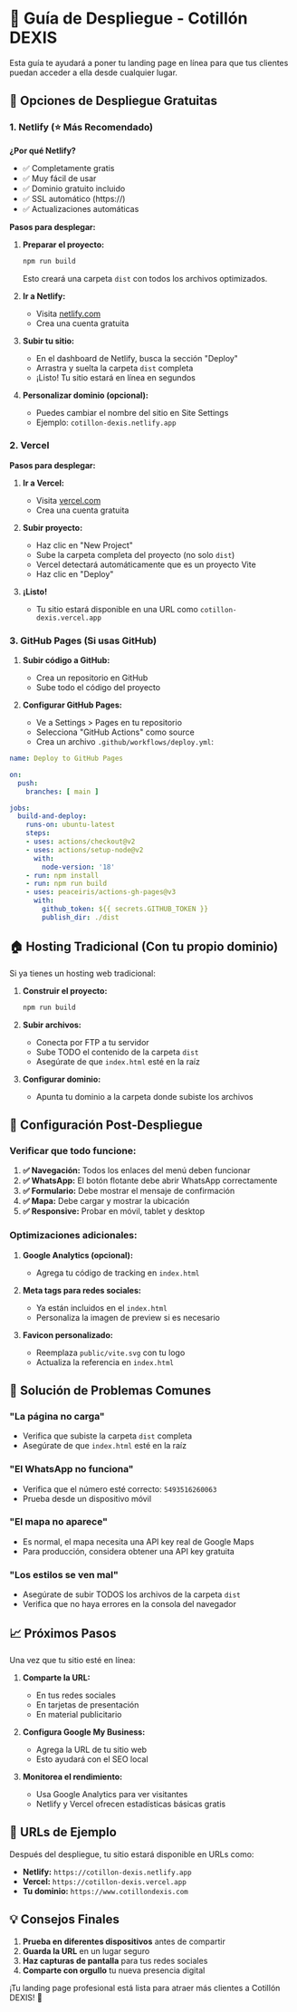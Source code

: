 # 🚀 Guía de Despliegue - Cotillón DEXIS

Esta guía te ayudará a poner tu landing page en línea para que tus clientes puedan acceder a ella desde cualquier lugar.

## 🌟 Opciones de Despliegue Gratuitas

### 1. Netlify (⭐ Más Recomendado)

**¿Por qué Netlify?**
- ✅ Completamente gratis
- ✅ Muy fácil de usar
- ✅ Dominio gratuito incluido
- ✅ SSL automático (https://)
- ✅ Actualizaciones automáticas

**Pasos para desplegar:**

1. **Preparar el proyecto:**
   ```bash
   npm run build
   ```
   Esto creará una carpeta `dist` con todos los archivos optimizados.

2. **Ir a Netlify:**
   - Visita [netlify.com](https://netlify.com)
   - Crea una cuenta gratuita

3. **Subir tu sitio:**
   - En el dashboard de Netlify, busca la sección "Deploy"
   - Arrastra y suelta la carpeta `dist` completa
   - ¡Listo! Tu sitio estará en línea en segundos

4. **Personalizar dominio (opcional):**
   - Puedes cambiar el nombre del sitio en Site Settings
   - Ejemplo: `cotillon-dexis.netlify.app`

### 2. Vercel

**Pasos para desplegar:**

1. **Ir a Vercel:**
   - Visita [vercel.com](https://vercel.com)
   - Crea una cuenta gratuita

2. **Subir proyecto:**
   - Haz clic en "New Project"
   - Sube la carpeta completa del proyecto (no solo `dist`)
   - Vercel detectará automáticamente que es un proyecto Vite
   - Haz clic en "Deploy"

3. **¡Listo!**
   - Tu sitio estará disponible en una URL como `cotillon-dexis.vercel.app`

### 3. GitHub Pages (Si usas GitHub)

1. **Subir código a GitHub:**
   - Crea un repositorio en GitHub
   - Sube todo el código del proyecto

2. **Configurar GitHub Pages:**
   - Ve a Settings > Pages en tu repositorio
   - Selecciona "GitHub Actions" como source
   - Crea un archivo `.github/workflows/deploy.yml`:

```yaml
name: Deploy to GitHub Pages

on:
  push:
    branches: [ main ]

jobs:
  build-and-deploy:
    runs-on: ubuntu-latest
    steps:
    - uses: actions/checkout@v2
    - uses: actions/setup-node@v2
      with:
        node-version: '18'
    - run: npm install
    - run: npm run build
    - uses: peaceiris/actions-gh-pages@v3
      with:
        github_token: ${{ secrets.GITHUB_TOKEN }}
        publish_dir: ./dist
```

## 🏠 Hosting Tradicional (Con tu propio dominio)

Si ya tienes un hosting web tradicional:

1. **Construir el proyecto:**
   ```bash
   npm run build
   ```

2. **Subir archivos:**
   - Conecta por FTP a tu servidor
   - Sube TODO el contenido de la carpeta `dist`
   - Asegúrate de que `index.html` esté en la raíz

3. **Configurar dominio:**
   - Apunta tu dominio a la carpeta donde subiste los archivos

## 📱 Configuración Post-Despliegue

### Verificar que todo funcione:

1. **✅ Navegación:** Todos los enlaces del menú deben funcionar
2. **✅ WhatsApp:** El botón flotante debe abrir WhatsApp correctamente
3. **✅ Formulario:** Debe mostrar el mensaje de confirmación
4. **✅ Mapa:** Debe cargar y mostrar la ubicación
5. **✅ Responsive:** Probar en móvil, tablet y desktop

### Optimizaciones adicionales:

1. **Google Analytics (opcional):**
   - Agrega tu código de tracking en `index.html`

2. **Meta tags para redes sociales:**
   - Ya están incluidos en el `index.html`
   - Personaliza la imagen de preview si es necesario

3. **Favicon personalizado:**
   - Reemplaza `public/vite.svg` con tu logo
   - Actualiza la referencia en `index.html`

## 🔧 Solución de Problemas Comunes

### "La página no carga"
- Verifica que subiste la carpeta `dist` completa
- Asegúrate de que `index.html` esté en la raíz

### "El WhatsApp no funciona"
- Verifica que el número esté correcto: `5493516260063`
- Prueba desde un dispositivo móvil

### "El mapa no aparece"
- Es normal, el mapa necesita una API key real de Google Maps
- Para producción, considera obtener una API key gratuita

### "Los estilos se ven mal"
- Asegúrate de subir TODOS los archivos de la carpeta `dist`
- Verifica que no haya errores en la consola del navegador

## 📈 Próximos Pasos

Una vez que tu sitio esté en línea:

1. **Comparte la URL:**
   - En tus redes sociales
   - En tarjetas de presentación
   - En material publicitario

2. **Configura Google My Business:**
   - Agrega la URL de tu sitio web
   - Esto ayudará con el SEO local

3. **Monitorea el rendimiento:**
   - Usa Google Analytics para ver visitantes
   - Netlify y Vercel ofrecen estadísticas básicas gratis

## 🎯 URLs de Ejemplo

Después del despliegue, tu sitio estará disponible en URLs como:

- **Netlify:** `https://cotillon-dexis.netlify.app`
- **Vercel:** `https://cotillon-dexis.vercel.app`
- **Tu dominio:** `https://www.cotillondexis.com`

## 💡 Consejos Finales

1. **Prueba en diferentes dispositivos** antes de compartir
2. **Guarda la URL** en un lugar seguro
3. **Haz capturas de pantalla** para tus redes sociales
4. **Comparte con orgullo** tu nueva presencia digital

¡Tu landing page profesional está lista para atraer más clientes a Cotillón DEXIS! 🎉